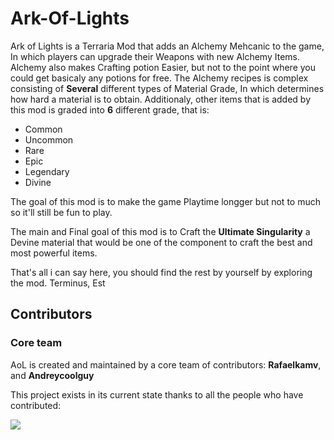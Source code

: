 # Ark-Of-Lights
Ark of Lights is a Terraria Mod that adds an Alchemy Mehcanic to the game, In which players can upgrade their Weapons with new Alchemy Items.
Alchemy also makes Crafting potion Easier, but not to the point where you could get basicaly any potions for free.
The Alchemy recipes is complex consisting of **Several** different types of Material Grade, In which determines how hard a material is to obtain.
Additionaly, other items that is added by this mod is graded into **6** different grade, that is:
- Common
- Uncommon
- Rare
- Epic
- Legendary
- Divine

The goal of this mod is to make the game Playtime longger but not to much so it'll still be fun to play.

The main and Final goal of this mod is to Craft the **Ultimate Singularity** a Devine material that would be one of the component to craft the best and most powerful items.

That's all i can say here, you should find the rest by yourself by exploring the mod. Terminus, Est

## Contributors
### Core team
AoL is created and maintained by a core team of contributors: **Rafaelkamv**, and **Andreycoolguy**

This project exists in its current state thanks to all the people who have contributed:

<a href="https://github.com/rafaelkamv/Ark-Of-Lights/graphs/contributors">
<img src="https://opencollective.com/ark-of-lights/contributors.svg?width=890&button=false" />
</a>

